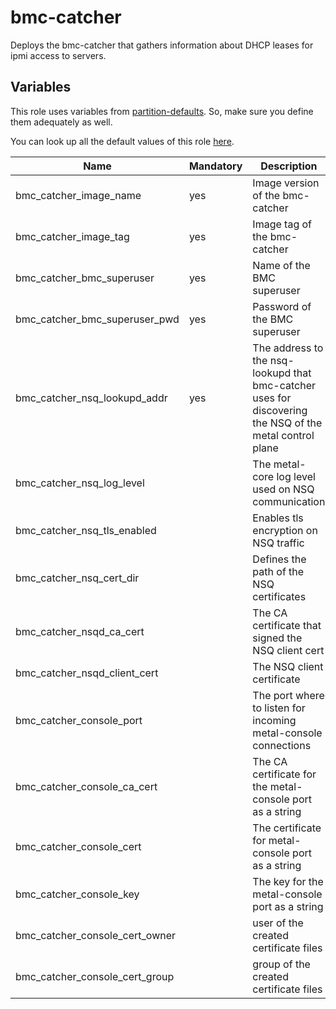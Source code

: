 # bmc-catcher

Deploys the bmc-catcher that gathers information about DHCP leases for ipmi access to servers.

## Variables

This role uses variables from [partition-defaults](/partition). So, make sure you define them adequately as well.

You can look up all the default values of this role [here](defaults/main.yaml).

| Name                           | Mandatory | Description                                                                                             |
|--------------------------------|-----------|---------------------------------------------------------------------------------------------------------|
| bmc_catcher_image_name         | yes       | Image version of the bmc-catcher                                                                        |
| bmc_catcher_image_tag          | yes       | Image tag of the bmc-catcher                                                                            |
| bmc_catcher_bmc_superuser      | yes       | Name of the BMC superuser                                                                               |
| bmc_catcher_bmc_superuser_pwd  | yes       | Password of the BMC superuser                                                                           |
| bmc_catcher_nsq_lookupd_addr   | yes       | The address to the nsq-lookupd that bmc-catcher uses for discovering the NSQ of the metal control plane |
| bmc_catcher_nsq_log_level      |           | The metal-core log level used on NSQ communication                                                      |
| bmc_catcher_nsq_tls_enabled    |           | Enables tls encryption on NSQ traffic                                                                   |
| bmc_catcher_nsq_cert_dir       |           | Defines the path of the NSQ certificates                                                                |
| bmc_catcher_nsqd_ca_cert       |           | The CA certificate that signed the NSQ client cert                                                      |
| bmc_catcher_nsqd_client_cert   |           | The NSQ client certificate                                                                              |
| bmc_catcher_console_port       |           | The port where to listen for incoming metal-console connections                                         |
| bmc_catcher_console_ca_cert    |           | The CA certificate for the metal-console port as a string                                               |
| bmc_catcher_console_cert       |           | The certificate for metal-console port as a string                                                      |
| bmc_catcher_console_key        |           | The key for the metal-console port  as a string                                                         |
| bmc_catcher_console_cert_owner |           | user of the created certificate files                                                                   |
| bmc_catcher_console_cert_group |           | group of the created certificate files                                                                  |